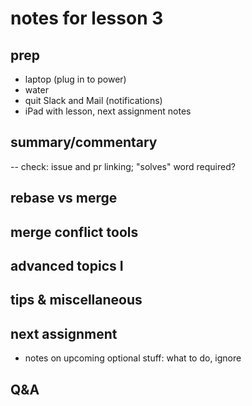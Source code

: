 # notes for lesson 3

## prep
- laptop (plug in to power)
- water 
- quit Slack and Mail (notifications)
- iPad with lesson, next assignment notes

## summary/commentary

-- check: issue and pr linking; "solves" word required?


## rebase vs merge

## merge conflict tools





## advanced topics I




## tips & miscellaneous


## next assignment
- notes on upcoming optional stuff: what to do, ignore



## Q&A


